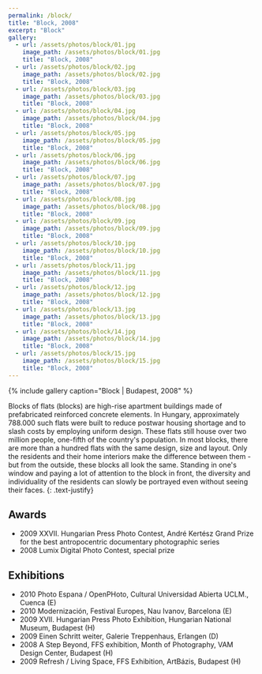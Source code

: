 ```yaml
---
permalink: /block/
title: "Block, 2008"
excerpt: "Block"
gallery:
  - url: /assets/photos/block/01.jpg
    image_path: /assets/photos/block/01.jpg
    title: "Block, 2008"
  - url: /assets/photos/block/02.jpg
    image_path: /assets/photos/block/02.jpg
    title: "Block, 2008"
  - url: /assets/photos/block/03.jpg
    image_path: /assets/photos/block/03.jpg
    title: "Block, 2008"
  - url: /assets/photos/block/04.jpg
    image_path: /assets/photos/block/04.jpg
    title: "Block, 2008"
  - url: /assets/photos/block/05.jpg
    image_path: /assets/photos/block/05.jpg
    title: "Block, 2008"
  - url: /assets/photos/block/06.jpg
    image_path: /assets/photos/block/06.jpg
    title: "Block, 2008"
  - url: /assets/photos/block/07.jpg
    image_path: /assets/photos/block/07.jpg
    title: "Block, 2008"
  - url: /assets/photos/block/08.jpg
    image_path: /assets/photos/block/08.jpg
    title: "Block, 2008"
  - url: /assets/photos/block/09.jpg
    image_path: /assets/photos/block/09.jpg
    title: "Block, 2008"
  - url: /assets/photos/block/10.jpg
    image_path: /assets/photos/block/10.jpg
    title: "Block, 2008"
  - url: /assets/photos/block/11.jpg
    image_path: /assets/photos/block/11.jpg
    title: "Block, 2008"
  - url: /assets/photos/block/12.jpg
    image_path: /assets/photos/block/12.jpg
    title: "Block, 2008"
  - url: /assets/photos/block/13.jpg
    image_path: /assets/photos/block/13.jpg
    title: "Block, 2008"
  - url: /assets/photos/block/14.jpg
    image_path: /assets/photos/block/14.jpg
    title: "Block, 2008"
  - url: /assets/photos/block/15.jpg
    image_path: /assets/photos/block/15.jpg
    title: "Block, 2008"
---
```


{% include gallery caption="Block \| Budapest, 2008" %}

Blocks of flats (blocks) are high-rise apartment buildings made of
prefabricated reinforced concrete elements. In Hungary, approximately 788.000
such flats were built to reduce postwar housing shortage and to slash costs by
employing uniform design. These flats still house over two million people,
one-fifth of the country's population. In most blocks, there are more than a
hundred flats with the same design, size and layout. Only the residents and
their home interiors make the difference between them - but from the outside,
these blocks all look the same. Standing in one's window and paying a lot of
attention to the block in front, the diversity and individuality of the
residents can slowly be portrayed even without seeing their faces.
{: .text-justify}

## Awards

- 2009  XXVII. Hungarian Press Photo Contest, André Kertész Grand Prize for the
        best antropocentric documentary photographic series
- 2008  Lumix Digital Photo Contest, special prize

## Exhibitions

- 2010  Photo Espana / OpenPHoto, Cultural Universidad Abierta UCLM., Cuenca (E)
- 2010  Modernización, Festival Europes, Nau Ivanov, Barcelona (E)
- 2009  XVII. Hungarian Press Photo Exhibition, Hungarian National Museum, Budapest (H)
- 2009  Einen Schritt weiter, Galerie Treppenhaus, Erlangen (D)
- 2008  A Step Beyond, FFS exhibition, Month of Photography, VAM Design Center, Budapest (H)
- 2009  Refresh / Living Space, FFS Exhibition, ArtBázis, Budapest (H)
